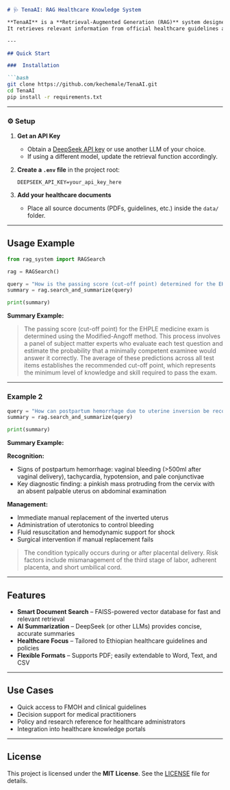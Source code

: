 ````markdown
# 🩺 TenaAI: RAG Healthcare Knowledge System

**TenaAI** is a **Retrieval-Augmented Generation (RAG)** system designed to empower **healthcare professionals in Ethiopia** with intelligent search and summarization capabilities.  
It retrieves relevant information from official healthcare guidelines and documents to support evidence-based decision-making.

---

## Quick Start

###  Installation

```bash
git clone https://github.com/kechemale/TenaAI.git
cd TenaAI
pip install -r requirements.txt
````

---

### ⚙️ Setup

1. **Get an API Key**

   * Obtain a [DeepSeek API key](https://platform.deepseek.com) or use another LLM of your choice.
   * If using a different model, update the retrieval function accordingly.

2. **Create a `.env` file** in the project root:

   ```env
   DEEPSEEK_API_KEY=your_api_key_here
   ```

3. **Add your healthcare documents**

   * Place all source documents (PDFs, guidelines, etc.) inside the `data/` folder.

---

##  Usage Example

```python
from rag_system import RAGSearch

rag = RAGSearch()

query = "How is the passing score (cut-off point) determined for the EHPLE medicine exam?"
summary = rag.search_and_summarize(query)

print(summary)
```

**Summary Example:**

> The passing score (cut-off point) for the EHPLE medicine exam is determined using the Modified-Angoff method.
> This process involves a panel of subject matter experts who evaluate each test question and estimate the probability that a minimally competent examinee would answer it correctly.
> The average of these predictions across all test items establishes the recommended cut-off point, which represents the minimum level of knowledge and skill required to pass the exam.

---

###  Example 2

```python
query = "How can postpartum hemorrhage due to uterine inversion be recognized and managed?"
summary = rag.search_and_summarize(query)

print(summary)
```

**Summary Example:**

**Recognition:**

* Signs of postpartum hemorrhage: vaginal bleeding (>500ml after vaginal delivery), tachycardia, hypotension, and pale conjunctivae
* Key diagnostic finding: a pinkish mass protruding from the cervix with an absent palpable uterus on abdominal examination

**Management:**

* Immediate manual replacement of the inverted uterus
* Administration of uterotonics to control bleeding
* Fluid resuscitation and hemodynamic support for shock
* Surgical intervention if manual replacement fails

> The condition typically occurs during or after placental delivery.
> Risk factors include mismanagement of the third stage of labor, adherent placenta, and short umbilical cord.

---

##  Features

* **Smart Document Search** – FAISS-powered vector database for fast and relevant retrieval
* **AI Summarization** – DeepSeek (or other LLMs) provides concise, accurate summaries
* **Healthcare Focus** – Tailored to Ethiopian healthcare guidelines and policies
* **Flexible Formats** – Supports PDF; easily extendable to Word, Text, and CSV

---

## Use Cases

* Quick access to FMOH and clinical guidelines
* Decision support for medical practitioners
* Policy and research reference for healthcare administrators
* Integration into healthcare knowledge portals

---

##  License

This project is licensed under the **MIT License**.
See the [LICENSE](LICENSE) file for details.



